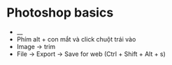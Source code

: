 # Photoshop basics

- __
- Phím alt + con mắt và click chuột trái vào
- Image -> trim
- File -> Export -> Save for web (Ctrl + Shift + Alt + s)